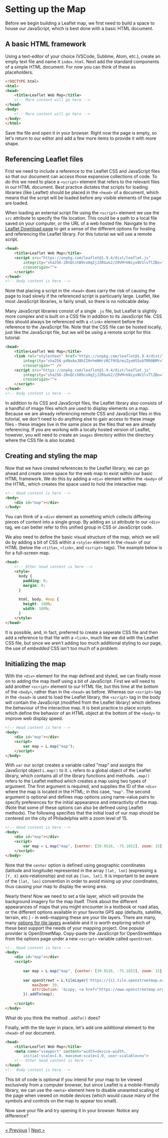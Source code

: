 # Setting up the Map

Before we begin building a Leaflet map, we first need to build a space to house our JavaScript, which is best done with a basic HTML document.

## A basic HTML framework

Using a text-editor of your choice (VSCode, Sublime, Atom, etc.), create an empty text file and name it ```index.html```. Next add the standard components of a simple HTML document. For now you can think of these as placeholders.

```html
<!DOCTYPE html>
<html>
<head>
    <title>Leaflet Web Map</title>
    <!-- More content will go here -->
</head>
<body>
    <!-- More content will go here -->
</body>
</html>
```

Save the file and open it in your browser. Right now the page is empty, so let's return to our editor and add a few more items to provide it with more shape.

## Referencing Leaflet files

Frist we need to include a reference to the Leaflet CSS and JavaScript files so that our document can access those expansive collections of code. To do this we need to place a ```<script>``` element that refers to the relevant files in our HTML document. Best practice dictates that scripts for loading libraries (like Leaflet) should be placed in the ```<head>``` of a document, which means that the script will be loaded before any visible elements of the page are loaded.

When loading an external script file using the ```<script>``` element we use the ```src``` attribute to specify the file location. This could be a path to a local file saved on your computer, or the URL of a web hosted file. Navigate to the [Leaflet Download page](https://leafletjs.com/download.html) to get a sense of the different options for hosting and referencing the Leaflet library. For this tutorial we will use a remote script. 

```html
<head>
    <title>Leaflet Web Map</title>
    <script src="https://unpkg.com/leaflet@1.9.4/dist/leaflet.js"
        integrity="sha256-20nQCchB9co0qIjJZRGuk2/Z9VM+kNiyxNV1lvTlZBo="
        crossorigin="">
    </script>
</head>
<!-- Body content is here -->
```

Note that placing a script in the ```<head>``` does carry the risk of causing the page to load slowly if the referenced script is particuarly large. Leaflet, like most JavaScript libraries, is fairly small, so there is no noticable delay.

Many JavaScript libraries consist of a single ```.js``` file, but Leaflet is slightly more complex and is built on a CSS file in addition to its JavaScript file. CSS files should always be referenced with a ```<link>``` element before the reference to the JavaScript file. Note that the CSS file can be hosted locally, just like the JavaScript file, but we will be using a remote script for this tutorial.


```html
<head>
    <title>Leaflet Web Map</title>
    <link rel="stylesheet" href="https://unpkg.com/leaflet@1.9.4/dist/leaflet.css"
        integrity="sha256-p4NxAoJBhIIN+hmNHrzRCf9tD/miZyoHS5obTRR9BMY="
        crossorigin="" />
    <script src="https://unpkg.com/leaflet@1.9.4/dist/leaflet.js"
        integrity="sha256-20nQCchB9co0qIjJZRGuk2/Z9VM+kNiyxNV1lvTlZBo="
        crossorigin="">
    </script>
</head>
<!-- Body content is here -->
```

In addition to its CSS and JavaScript files, the Leaflet library also consists of a handful of image files which are used to display elements on a map. Because we are already referencing remote CSS and JavaScript files in this tutorial, we don't need to do anything else to gain access to these image files - these images live in the same place as the files that we are already referencing. If you are working with a locally hosted version of Leaflet, however, you will need to create an ```images``` directory within the directory where the CSS file is also located.

## Creating and styling the map

Now that we have created references to the Leaflet library, we can go ahead and create some space for the web map to exist within our basic HTML framework. We do this by adding a ```<div>``` element within the ```<body>``` of the HTML, which creates the space used to hold the interactive map. 

```html
<!-- Head content is here -->
<body>
    <div id="map"></div>
</body>
```

You can think of a ```<div>``` element as something which collects differing pieces of content into a single group. By adding an ```id``` attribute to our ```<div>``` tag, we can better refer to this unified group in CSS or JavaScript code. 

We also need to define the basic visual structure of the map, which we will do by adding a bit of CSS within a ```<style>``` element in the ```<head>``` of our HTML (below the ```<title>```, ```<link>```, and ```<script>``` tags). The example below is for a full-screen map.

```html
<head>
    <!-- Other head content is here -->
    <style>
      body {
        padding: 0;
        margin: 0;
      }
      
      html, body, #map {
        height: 100%;
        width: 100%;
      }
    </style>
</head>
```

It is possible, and, in fact, preferred to create a seperate CSS file and then add a reference to that file with a ```<link>```, much like we did with the Leaflet CSS file, but since we aren't adding too much additional styling to our page, the use of *embedded* CSS isn't too much of a problem.

## Initializing the map

With the ```<div>``` element for the map defined and styled, we can finally move on to adding the map itself using a bit of JavaScript. First we will need to add another ```<script>``` element to our HTML file, but this time at the bottom of the ```<body>```, rather than in the ```<head>``` as before. Whereas our ```<script>``` tag in the ```<head>``` is used to load the Leaflet library, the ```<script>``` tag in the body will contain the JavaScript (modified from the Leaflet library) which defines the behaviour of the interactive map. It is best practice to place scripts which define the behavior of an HTML object at the bottom of the ```<body>``` to improve web display speed.

```html
<!-- Head content is here -->
<body>
    <div id="map"></div>
    <script>
        var map = L.map("map");
    </script>
</body>
```

With ```var``` our script creates a variable called "map" and assigns the JavaScript object ```L.map()``` to it. ```L``` refers to a global object of the Leaflet library, which contains all of the library functions and methods. ```.map()``` refers to the Leaflet method which creates a map using two types of argument. The first argument is required, and supplies the ID of the ```<div>``` where the map is located in the HTML; in this case, ```"map"```. The second argument is optional and defines map options using name-value pairs to specify preferences for the initial appearance and interactivity of the map.  (Note that some of these options can also be defined using Leaflet methods). The following specifies that the initial load of our map should be centered on the city of Philadelphia with a zoom level of 15. 

```html
<!-- Head content is here -->
<body>
    <div id="map"></div>
    <script>
        var map = L.map("map", {center: [39.9526, -75.1652], zoom: 15});
    </script>
</body>
```

Note that the ```center``` option is defined using geographic coordinates (latitude and longitude) represented in the array ```[lat, lon]``` (expressing a ```[Y, X]``` axis-relationship) and not as ```[lon, lat]```.  It is important to be aware of the ```[lat, lon]``` convention in order to avoid mixing up your coordinates, thus causing your map to display the wrong area.

Nearly there! Now we need to set a tile layer, which will provide the background imagery for the map itself. Think about the different appearances of  maps that you might encounter in a textbook or road atlas, or the different options available in your favorite GPS app (defaults, satellite, terrain, etc.) - in web-mapping these are your tile layers. There are many, many [options for tile layers](https://leaflet-extras.github.io/leaflet-providers/preview/index.html) available and it is worth exploring which of these best support the needs of your mapping project. One popular provider is OpenStreetMap. Copy-paste the JavaScript for OpenStreetMaps from the options page under a new ```<script>``` variable called ```openStreet```.

```html
<!-- Head content is here -->
<body>
    <div id="map"></div>
    <script>
        
        var map = L.map("map", {center: [39.9526, -75.1652], zoom: 15});
        
        var openStreet = L.tileLayer('https://{s}.tile.openstreetmap.org/{z}/{x}/{y}.png', {
            maxZoom: 19,
            attribution: '&copy; <a href="https://www.openstreetmap.org/copyright">OpenStreetMap</a> contributors'
        }).addTo(map);
        
    </script>
</body>
```

What do you think the method ```.addTo()``` does?

Finally, with the tile layer in place, let's add one additional element to the ```<head>``` of our document. 

```html
<head>
    <title>Leaflet Web Map</title>
    <meta name="viewport" content="width=device-width, 
        initial-scale=1.0, maximum-scale=1.0, user-scalable=no">
    <!-- Other head content is here -->
</head>
<!-- Body content is here -->
```

This bit of code is optional if you intend for your map to be viewed exclusively from a computer browser, but since Leaflet is a mobile-friendly library, we can use the ```<meta>``` element here to disable unwanted scaling of the page when viewed on mobile devices (which would cause many of the symbols and controls on the map to appear too small).

Now save your file and try opening it in your browser. Notice any difference?

---

[< Previous](01-leaflet.md) | [Next >](03-mods.md)
